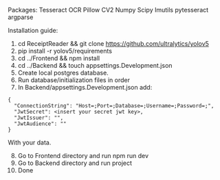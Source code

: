 Packages:
Tesseract OCR
Pillow
CV2
Numpy
Scipy
Imutils
pytesseract
argparse


Installation guide:
1. cd ReceiptReader && git clone https://github.com/ultralytics/yolov5
2. pip install -r yolov5/requirements
3. cd ../Frontend && npm install 
4. cd ../Backend && touch appsettings.Development.json
5. Create local postgres database. 
6. Run database/initialization files in order
7. In Backend/appsettings.Development.json add:
```
{
  "ConnectionString": "Host=;Port=;Database=;Username=;Password=;",
  "JwtSecret": <insert your secret jwt key>,
  "JwtIssuer": "",
  "JwtAudience": ""
}
```
With your data.

8. Go to Frontend directory and run npm run dev
9. Go to Backend directory and run project 
10. Done